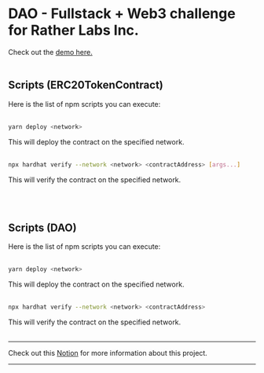# DAO - Fullstack + Web3 challenge for Rather Labs Inc.

Check out the [demo here.](https://dev-challenge-frontend.vercel.app/)
<br/><br/>

## Scripts (ERC20TokenContract)

Here is the list of npm scripts you can execute:
<br/><br/>

```bash
yarn deploy <network>
```

This will deploy the contract on the specified network.
<br/><br/>

```bash
npx hardhat verify --network <network> <contractAddress> [args...]
```

This will verify the contract on the specified network.

<br/><br/>

## Scripts (DAO)

Here is the list of npm scripts you can execute:
<br/><br/>

```bash
yarn deploy <network>
```

This will deploy the contract on the specified network.
<br/><br/>

```bash
npx hardhat verify --network <network> <contractAddress>
```

This will verify the contract on the specified network.
<br/><br/>

---

Check out this [Notion](https://polished-olive-898.notion.site/DAO-Fullstack-Web3-challenge-for-Rather-Labs-Inc-72243a105b584f54bc35b5a57a838e2b?pvs=4) for more information about this project.

---
